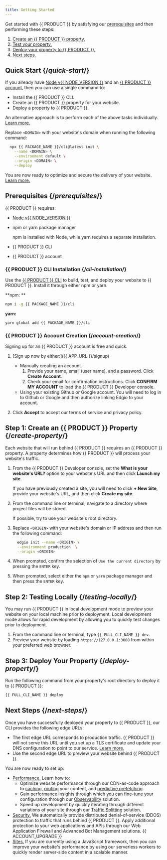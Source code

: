 ```yaml
---
title: Getting Started
---
```


Get started with {{ PRODUCT }} by satisfying our [prerequisites](#prerequisites) and then performing these steps:

1.  [Create an {{ PRODUCT }} property.](#create-property)
2.  [Test your property.](#testing-locally)
3.  [Deploy your property to {{ PRODUCT }}.](#deploy-property)
4.  [Next steps.](#next-steps)

## Quick Start {/*quick-start*/}

If you already have [Node v{{ NODE_VERSION }}](/guides/install_nodejs) and an [{{ PRODUCT }} account](#account-creation), then you can use a single command to:
-   Install the {{ PRODUCT }} CLI.
-   Create an {{ PRODUCT }} property for your website.
-   Deploy a property to {{ PRODUCT }}.

<Callout type="tip">

  An alternative approach is to perform each of the above tasks individually. [Learn more.](#prerequisites)

</Callout>

Replace `<DOMAIN>` with your website's domain when running the following command:

```bash
  npx {{ PACKAGE_NAME }}/cli@latest init \
	--name <DOMAIN> \
	--environment default \
	--origin <DOMAIN> \
	--deploy
```

You are now ready to optimize and secure the delivery of your website. [Learn more.](#next-steps)

## Prerequisites {/*prerequisites*/}

{{ PRODUCT }} requires:
-   [Node v{{ NODE_VERSION }}](/guides/install_nodejs) 
-   npm or yarn package manager

    <Callout type="info">

      npm is installed with Node, while yarn requires a separate installation.

    </Callout>

-   {{ PRODUCT }} CLI
-   {{ PRODUCT }} account

### {{ PRODUCT }} CLI Installation {/*cli-installation*/}

Use the [{{ PRODUCT }} CLI](/guides/develop/cli) to build, test, and deploy your website to {{ PRODUCT }}. Install it through either npm or yarn. 

**npm: **
```bash
npm i -g {{ PACKAGE_NAME }}/cli
```

**yarn:**
```bash
yarn global add {{ PACKAGE_NAME }}/cli
```

### {{ PRODUCT }} Account Creation {/*account-creation*/}

Signing up for an {{ PRODUCT }} account is free and quick. 

1.  [Sign up now by either:]({{ APP_URL }}/signup) 

    -   Manually creating an account.
        1.   Provide your name, email (user name), and a password. Click **Create Account**.
        2.   Check your email for confirmation instructions. Click **CONFIRM MY ACCOUNT** to load the {{ PRODUCT }} Developer console.
    -   Using your existing Github or Google account. You will need to log in to Github or Google and then authorize linking Edgio to your account.

2.  Click **Accept** to accept our terms of service and privacy policy.

## Step 1: Create an {{ PRODUCT }} Property {/*create-property*/}

Each website that will run behind {{ PRODUCT }} requires an {{ PRODUCT }} property. A property determines how {{ PRODUCT }} will process your website's traffic. 

1.  From the {{ PRODUCT }} Developer console, set the **What is your website's URL?** option to your website's URL and then click **Launch my site**.

    <Callout type="info">

      If you have previously created a site, you will need to click **+ New Site**, provide your website's URL, and then click **Create my site**.

    </Callout>

2.  From the command line or terminal, navigate to a directory where project files will be stored.

    <Callout type="tip">

      If possible, try to use your website's root directory.

    </Callout>

3.  Replace `<ORIGIN>` with your website's domain or IP address and then run the following command:
    
    ```bash
      edgio init --name <ORIGIN> \
      --environment production  \
      --origin <ORIGIN>
    ```

4.  When prompted, confirm the selection of `Use the current directory` by pressing the `ENTER` key.
5.  When prompted, select either the `npm` or `yarn` package manager and then press the `ENTER` key.

## Step 2: Testing Locally {/*testing-locally*/}

You may run {{ PRODUCT }} in local development mode to preview your website on your local machine prior to deployment. Local development mode allows for rapid development by allowing you to quickly test changes prior to deployment.

1.  From the command line or terminal, type `{{ FULL_CLI_NAME }} dev`.
2.  Preview your website by loading `https://127.0.0.1:3000` from within your preferred web browser.

## Step 3: Deploy Your Property {/*deploy-property*/}

Run the following command from your property's root directory to deploy it to {{ PRODUCT }}:

```bash
{{ FULL_CLI_NAME }} deploy 
```

## Next Steps {/*next-steps*/}

Once you have successfully deployed your property to {{ PRODUCT }}, our CLI provides the following edge URLs:
-   The first edge URL corresponds to production traffic. {{ PRODUCT }} will not serve this URL until you set up a TLS certificate and update your DNS configuration to point to our service. [Learn more.](/guides/basics/domains)
-   Use the second edge URL to preview your website behind {{ PRODUCT }}.

You are now ready to set up:

-   [Performance.](/guides/performance/getting_started) Learn how to:
    -   Optimize website performance through our CDN-as-code approach to [caching](/guides/performance/getting_started#configure-caching), [routing](/guides/performance/cdn_as_code) your content, and [predictive prefetching](/guides/performance/prefetching). 
    -   Gain performance insights through which you can fine-tune your configuration through our [Observability](/guides/performance/observability/core_web_vitals) solution.
    -   Speed up development by quickly iterating through different variations of your site through our [Traffic Splitting](/guides/performance/traffic_splitting) solution.
-   [Security.](/guides/security) We automatically provide distributed denial-of-service (DDOS) protection to traffic that runs behind {{ PRODUCT }}. Apply additional protection to your web applications and APIs through our Web Application Firewall and Advanced Bot Management solutions. {{ ACCOUNT_UPGRADE }}
-   [Sites.](/guides/sites_frameworks/getting_started) If you are currently using a JavaScript framework, then you can improve your website's performance by using our serverless workers to quickly render server-side content in a scalable manner.
